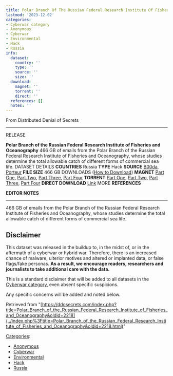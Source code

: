```yaml
---
title: Polar Branch Of The Russian Federal Research Institute Of Fisheries And Oceanography
lastmod: '2023-12-02'
categories:
- Cyberwar category
- Anonymous
- Cyberwar
- Environmental
- Hack
- Russia
info:
  dataset:
    country: ''
    type: ''
    source: ''
    size: ''
  download:
    magnet: ''
    torrent: ''
    direct: ''
  references: []
  notes: ''
---
```




From Distributed Denial of Secrets

---
RELEASE

**Polar Branch of the Russian Federal Research Institute of Fisheries and Oceanography**
466 GB of emails from the Polar Branch of the Russian Federal Research Institute of Fisheries and Oceanography, whose studies determine the total allowable catch of different forms of commercial sea life.
DATASET DETAILS
**COUNTRIES** Russia
**TYPE** Hack
**SOURCE** [B00da](https://twitter.com/B00daMooda), [Porteur](https://twitter.com/DepaixPorteur)
**FILE SIZE** 466 GB
DOWNLOADS ([How to Download](Torrents.html "Torrents"))
**MAGNET** [Part One](magnet:?xt=urn:btih:1ea239677e4116a69c2296fbc1eda08d23bf1124&dn=Part+One&tr=udp://tracker.openbittorrent.com:80/announce&tr=udp://tracker.opentrackr.org:1337/announce), [Part Two](magnet:?xt=urn:btih:c2fcd1291ea2bbbcee15fc12a4b39690edf0a693&dn=Part%5FTwo&tr=udp%3A%2F%2Ftracker.openbittorrent.com%3A80%2Fannounce&tr=udp%3A%2F%2Ftracker.opentrackr.org%3A1337%2Fannounce), [Part Three](magnet:?xt=urn:btih:d6539b1fa4881112b88e8d0b175c769ffb0ca505&dn=Part_Three&tr=udp%3a%2f%2ftracker.openbittorrent.com%3a80%2fannounce&tr=udp%3a%2f%2ftracker.opentrackr.org%3a1337%2fannounce), [Part Four](magnet:?xt=urn:btih:8214f08f5968c60eefb8e1ec392f7bb72bf0e64d&dn=Part%5FFour.zip&tr=udp%3A%2F%2Ftracker.openbittorrent.com%3A80%2Fannounce&tr=udp%3A%2F%2Ftracker.opentrackr.org%3A1337%2Fannounce)
**TORRENT** [Part One](../images/8/8f/Pinro_Part_One.torrent), [Part Two](../images/5/5e/Pinro_Part_Two.torrent), [Part Three](../images/3/3b/Pinro_Part_Three.torrent), [Part Four](../images/c/c3/Pinro_Part_Four.torrent)
**DIRECT DOWNLOAD** [Link](https://data.ddosecrets.com/Polar%20Branch%20of%20the%20Russian%20Federal%20Research%20Institute%20of%20Fisheries%20and%20Oceanography/)
MORE
**REFERENCES**

**EDITOR NOTES**

---

466 GB of emails from the Polar Branch of the Russian Federal Research
Institute of Fisheries and Oceanography, whose studies determine the
total allowable catch of different forms of commercial sea life.

## Disclaimer

This dataset was released in the buildup to, in the midst of, or in the
aftermath of a cyberwar or hybrid war. Therefore, there is an increased
chance of malware, ulterior motives and altered or implanted data, or
false flags/fake personas. **As a result, we encourage readers,
researchers and journalists to take additional care with the data.**

This is a standard disclaimer that will be added to all datasets in the
[Cyberwar category](./Category:Cyberwar.html "Category:Cyberwar"), even
absent specific suspicions.

Any specific concerns will be added and noted below.

Retrieved from
"[https://ddosecrets.com/index.php?title=Polar_Branch_of_the_Russian_Federal_Research_Institute_of_Fisheries_and_Oceanography&oldid=2218](../index.php%3Ftitle=Polar_Branch_of_the_Russian_Federal_Research_Institute_of_Fisheries_and_Oceanography&oldid=2218.html)"

[Categories](./Special:Categories.html "Special:Categories"):

- [Anonymous](./Category:Anonymous.html "Category:Anonymous")
- [Cyberwar](./Category:Cyberwar.html "Category:Cyberwar")
- [Environmental](./Category:Environmental.html "Category:Environmental")
- [Hack](./Category:Hack.html "Category:Hack")
- [Russia](./Category:Russia.html "Category:Russia")
